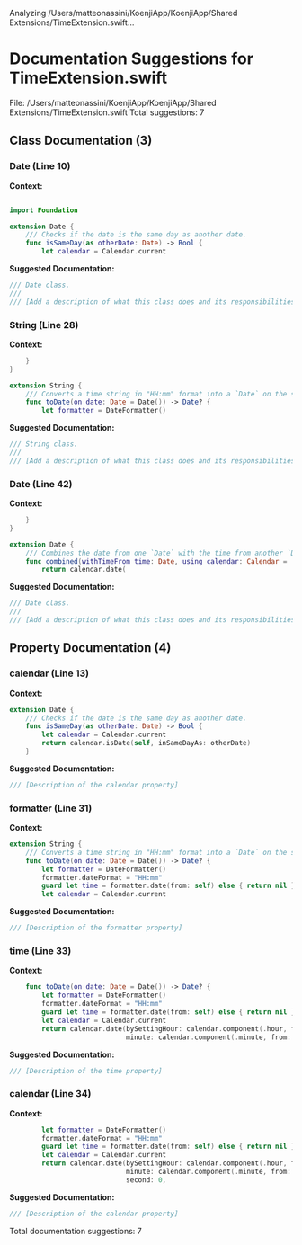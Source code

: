 Analyzing /Users/matteonassini/KoenjiApp/KoenjiApp/Shared Extensions/TimeExtension.swift...
# Documentation Suggestions for TimeExtension.swift

File: /Users/matteonassini/KoenjiApp/KoenjiApp/Shared Extensions/TimeExtension.swift
Total suggestions: 7

## Class Documentation (3)

### Date (Line 10)

**Context:**

```swift

import Foundation

extension Date {
    /// Checks if the date is the same day as another date.
    func isSameDay(as otherDate: Date) -> Bool {
        let calendar = Calendar.current
```

**Suggested Documentation:**

```swift
/// Date class.
///
/// [Add a description of what this class does and its responsibilities]
```

### String (Line 28)

**Context:**

```swift
    }
}

extension String {
    /// Converts a time string in "HH:mm" format into a `Date` on the specified date.
    func toDate(on date: Date = Date()) -> Date? {
        let formatter = DateFormatter()
```

**Suggested Documentation:**

```swift
/// String class.
///
/// [Add a description of what this class does and its responsibilities]
```

### Date (Line 42)

**Context:**

```swift
    }
}

extension Date {
    /// Combines the date from one `Date` with the time from another `Date`.
    func combined(withTimeFrom time: Date, using calendar: Calendar = .current) -> Date? {
        return calendar.date(
```

**Suggested Documentation:**

```swift
/// Date class.
///
/// [Add a description of what this class does and its responsibilities]
```

## Property Documentation (4)

### calendar (Line 13)

**Context:**

```swift
extension Date {
    /// Checks if the date is the same day as another date.
    func isSameDay(as otherDate: Date) -> Bool {
        let calendar = Calendar.current
        return calendar.isDate(self, inSameDayAs: otherDate)
    }

```

**Suggested Documentation:**

```swift
/// [Description of the calendar property]
```

### formatter (Line 31)

**Context:**

```swift
extension String {
    /// Converts a time string in "HH:mm" format into a `Date` on the specified date.
    func toDate(on date: Date = Date()) -> Date? {
        let formatter = DateFormatter()
        formatter.dateFormat = "HH:mm"
        guard let time = formatter.date(from: self) else { return nil }
        let calendar = Calendar.current
```

**Suggested Documentation:**

```swift
/// [Description of the formatter property]
```

### time (Line 33)

**Context:**

```swift
    func toDate(on date: Date = Date()) -> Date? {
        let formatter = DateFormatter()
        formatter.dateFormat = "HH:mm"
        guard let time = formatter.date(from: self) else { return nil }
        let calendar = Calendar.current
        return calendar.date(bySettingHour: calendar.component(.hour, from: time),
                             minute: calendar.component(.minute, from: time),
```

**Suggested Documentation:**

```swift
/// [Description of the time property]
```

### calendar (Line 34)

**Context:**

```swift
        let formatter = DateFormatter()
        formatter.dateFormat = "HH:mm"
        guard let time = formatter.date(from: self) else { return nil }
        let calendar = Calendar.current
        return calendar.date(bySettingHour: calendar.component(.hour, from: time),
                             minute: calendar.component(.minute, from: time),
                             second: 0,
```

**Suggested Documentation:**

```swift
/// [Description of the calendar property]
```


Total documentation suggestions: 7

